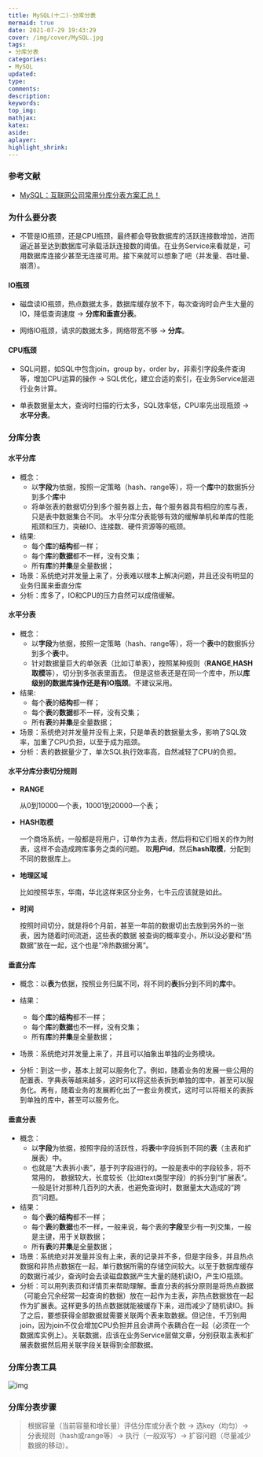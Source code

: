 ```yaml
---
title: MySQL(十二)-分库分表
mermaid: true
date: 2021-07-29 19:43:29
cover: /img/cover/MySQL.jpg
tags:
- 分库分表
categories:
- MySQL
updated:
type:
comments:
description:
keywords:
top_img:
mathjax:
katex:
aside:
aplayer:
highlight_shrink:
---
```


### 参考文献

* [MySQL：互联网公司常用分库分表方案汇总！](https://zhuanlan.zhihu.com/p/137368446)

### **为什么要分表**

* 不管是IO瓶颈，还是CPU瓶颈，最终都会导致数据库的活跃连接数增加，进而逼近甚至达到数据库可承载活跃连接数的阈值。在业务Service来看就是，可用数据库连接少甚至无连接可用。接下来就可以想象了吧（并发量、吞吐量、崩溃）。

#### IO瓶颈

* 磁盘读IO瓶颈，热点数据太多，数据库缓存放不下，每次查询时会产生大量的IO，降低查询速度 -> **分库和垂直分表**。

* 网络IO瓶颈，请求的数据太多，网络带宽不够 -> **分库**。

#### **CPU瓶颈**

* SQL问题，如SQL中包含join，group by，order by，非索引字段条件查询等，增加CPU运算的操作 -> SQL优化，建立合适的索引，在业务Service层进行业务计算。

* 单表数据量太大，查询时扫描的行太多，SQL效率低，CPU率先出现瓶颈 -> **水平分表**。

### **分库分表**

#### **水平分库**

* 概念：
  * 以**字段**为依据，按照一定策略（hash、range等），将一个**库**中的数据拆分到多个**库**中
  * 将单张表的数据切分到多个服务器上去，每个服务器具有相应的库与表，只是表中数据集合不同。 水平分库分表能够有效的缓解单机和单库的性能瓶颈和压力，突破IO、连接数、硬件资源等的瓶颈。
* 结果: 
  * 每个**库**的**结构**都一样；
  * 每个**库**的**数据**都不一样，没有交集；
  * 所有**库**的**并集**是全量数据；
* 场景：系统绝对并发量上来了，分表难以根本上解决问题，并且还没有明显的业务归属来垂直分库
* 分析：库多了，IO和CPU的压力自然可以成倍缓解。

#### **水平分表**

* 概念：
  * 以**字段**为依据，按照一定策略（hash、range等），将一个**表**中的数据拆分到多个**表**中。
  * 针对数据量巨大的单张表（比如订单表），按照某种规则（**RANGE**,**HASH取模**等），切分到多张表里面去。 但是这些表还是在同一个库中，所以**库级别的数据库操作还是有IO瓶颈**。不建议采用。
* 结果: 
  * 每个**表**的**结构**都一样；
  * 每个**表**的**数据**都不一样，没有交集；
  * 所有**表**的**并集**是全量数据；
* 场景：系统绝对并发量并没有上来，只是单表的数据量太多，影响了SQL效率，加重了CPU负担，以至于成为瓶颈。
* 分析：表的数据量少了，单次SQL执行效率高，自然减轻了CPU的负担。

#### 水平分库分表切分规则

* **RANGE**

  从0到10000一个表，10001到20000一个表；

* **HASH取模**

  一个商场系统，一般都是将用户，订单作为主表，然后将和它们相关的作为附表，这样不会造成跨库事务之类的问题。 取**用户id**，然后**hash取模**，分配到不同的数据库上。

* **地理区域**

  比如按照华东，华南，华北这样来区分业务，七牛云应该就是如此。

* **时间**

  按照时间切分，就是将6个月前，甚至一年前的数据切出去放到另外的一张表，因为随着时间流逝，这些表的数据 被查询的概率变小，所以没必要和“热数据”放在一起，这个也是“冷热数据分离”。

#### **垂直分库**

* 概念：以**表**为依据，按照业务归属不同，将不同的**表**拆分到不同的**库**中。
* 结果：
  * 每个**库**的**结构**都不一样；
  * 每个**库**的**数据**也不一样，没有交集；
  * 所有**库**的**并集**是全量数据；

* 场景：系统绝对并发量上来了，并且可以抽象出单独的业务模块。

* 分析：到这一步，基本上就可以服务化了。例如，随着业务的发展一些公用的配置表、字典表等越来越多，这时可以将这些表拆到单独的库中，甚至可以服务化。再有，随着业务的发展孵化出了一套业务模式，这时可以将相关的表拆到单独的库中，甚至可以服务化。

#### **垂直分表**

* 概念：
  * 以**字段**为依据，按照字段的活跃性，将**表**中字段拆到不同的**表**（主表和扩展表）中。
  * 也就是“大表拆小表”，基于列字段进行的。一般是表中的字段较多，将不常用的， 数据较大，长度较长（比如text类型字段）的拆分到“扩展表“。一般是针对那种几百列的大表，也避免查询时，数据量太大造成的“跨页”问题。
* 结果：
  * 每个**表**的**结构**都不一样；
  * 每个**表**的**数据**也不一样，一般来说，每个表的**字段**至少有一列交集，一般是主键，用于关联数据；
  * 所有**表**的**并集**是全量数据；
* 场景：系统绝对并发量并没有上来，表的记录并不多，但是字段多，并且热点数据和非热点数据在一起，单行数据所需的存储空间较大。以至于数据库缓存的数据行减少，查询时会去读磁盘数据产生大量的随机读IO，产生IO瓶颈。
* 分析：可以用列表页和详情页来帮助理解。垂直分表的拆分原则是将热点数据（可能会冗余经常一起查询的数据）放在一起作为主表，非热点数据放在一起作为扩展表。这样更多的热点数据就能被缓存下来，进而减少了随机读IO。拆了之后，要想获得全部数据就需要关联两个表来取数据。但记住，千万别用join，因为join不仅会增加CPU负担并且会讲两个表耦合在一起（必须在一个数据库实例上）。关联数据，应该在业务Service层做文章，分别获取主表和扩展表数据然后用关联字段关联得到全部数据。

### **分库分表工具**

![img](https://www.holelin.cn/img/mysql/%E5%88%86%E5%BA%93%E5%88%86%E8%A1%A8.jpg)

### **分库分表步骤**

> 根据容量（当前容量和增长量）评估分库或分表个数 -> 选key（均匀）-> 分表规则（hash或range等）-> 执行（一般双写）-> 扩容问题（尽量减少数据的移动）。
